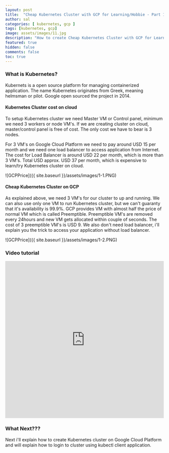 ```yaml
---
layout: post
title:  "Cheap Kubernetes Cluster with GCP for Learning/Hobbie - Part 1"
author: sal
categories: [ kubernetes, gcp ]
tags: [kubernetes, gcp]
image: assets/images/11.jpg
description: "How to create Cheap Kubernetes Cluster with GCP for Learning/Hobbie."
featured: true
hidden: false
comments: false
toc: true
---
```


### What is Kubernetes?
Kubernets is a open source platform for managing containerized application. The name Kubernetes originates from Greek, meaning helmsman or pilot. Google open sourced the project in 2014.


#### Kubernetes Cluster cost on cloud
To setup Kubernetes cluster we need Master VM or Control panel, minimum we need 3 workers or node VM's. If we are creating cluster on cloud, master/control panel is free of cost. The only cost we have to bear is 3 nodes.

For 3 VM's on Google Cloud Platform we need to pay around USD 15 per month and we need one load balancer to access application from Internet. The cost for Load Balancer is around USD 22 per month, which is more than 3 VM's. Total USD approx. USD 37 per month, which is expensive to learn/try Kubernetes cluster on cloud.

![GCPPrice]({{ site.baseurl }}/assets/images/1-1.PNG)



#### Cheap Kubernetes Cluster on GCP
As explained above, we need 3 VM's for our cluster to up and running. We can also use only one VM to run Kubernetes cluster, but we can't guaranty that it's availability is 99.9%.
GCP provides VM with almost half the price of normal VM which is called Preemptible. Preemptible VM's are removed every 24hours and new VM gets allocated within couple of seconds. The cost of 3 preemptible VM's is USD 9. We also don't need load balancer, i'll explain you the trick to access your application without load balancer.

![GCPPrice]({{ site.baseurl }}/assets/images/1-2.PNG)


### Video tutorial

<p><iframe style="width:100%;" height="500" src="https://www.youtube.com/embed/kjtw4iEFMdc?rel=0&amp;showinfo=0" frameborder="0" allowfullscreen></iframe></p>


### What Next???

Next i'll explain how to create Kubernetes cluster on Google Cloud Platform and will explain how to login to cluster using kubectl client application.